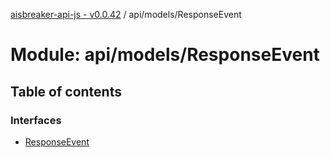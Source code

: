 [aisbreaker-api-js - v0.0.42](../README.md) / api/models/ResponseEvent

# Module: api/models/ResponseEvent

## Table of contents

### Interfaces

- [ResponseEvent](../interfaces/api_models_ResponseEvent.ResponseEvent.md)
